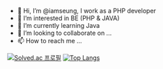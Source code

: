 - 👋 Hi, I’m @iamseung, I work as a PHP developer
- 👀 I’m interested in BE (PHP & JAVA)
- 🌱 I’m currently learning Java
- 💞️ I’m looking to collaborate on ...
- 📫 How to reach me ...

<!---
iamseung/iamseung is a ✨ special ✨ repository because its `README.md` (this file) appears on your GitHub profile.
You can click the Preview link to take a look at your changes.
--->

[![Solved.ac 프로필](http://mazassumnida.wtf/api/v2/generate_badge?boj=seungseok)](https://solved.ac/seungseok)
[![Top Langs](https://github-readme-stats.vercel.app/api/top-langs/?username=iamseung&langs_count=8)](https://github.com/iamseung/github-readme-stats)
